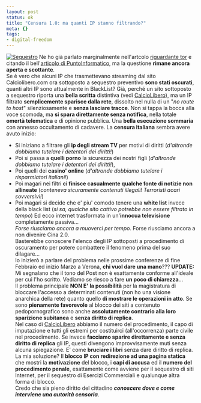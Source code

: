 ```yaml
--- 
layout: post
status: ok
title: "Censura 1.0: ma quanti IP stanno filtrando?"
meta: {}
tags: 
- digital-freedom
---
```

[![Sequestro](/download/thumb-20060212_gdf.jpg)](/download/20060212_gdf.jpg)
Ne ho già parlato marginalmente nell'artcolo [riguardante tor](/tor/) e citando il bell'[articolo di PuntoInformatico](http://punto-informatico.it/p.asp?i=57671&r=PI), ma la questione **rimane ancora aperta e scottante**.  
Se è vero che alcuni IP che trasmettevano streaming dal sito Calciolibero.com ora sottoposto a sequestro preventivo **sono stati oscurati**, quanti altri IP sono attualmente in BlackList?
Già, perché un sito sottoposto a sequestro riporta una **bella scritta** distintiva (vedi [CalcioLibero](http://www.calciolibero.com)), ma un IP filtrato **semplicemente sparisce dalla rete**, dissolto nel nulla di un "*no route to host*" silenziosamente e **senza lasciare tracce**. Non si tappa la bocca alla voce scomoda, ma **si spara direttamente senza notifica**, nella totale **omertà telematica** e di opinione pubblica. Una **bella esecuzione sommaria** con annesso occultamento di cadavere.
La **censura italiana** sembra avere avuto inizio: 
* Si iniziano a filtrare gli **ip degli stream TV** per motivi di diritti (*d'altronde dobbiamo tutelare i detentori dei diritti!*)  
* Poi si passa a **quelli porno** la sicurezza dei nostri figli (*d'altronde dobbiamo tutelare i detentori dei diritti!*),
* Poi quelli dei **casino' online** (*d'altronde dobbiamo tutelare i risparmiatori italiani!*)
* Poi magari nei filtri **ci finisce casualmente qualche fonte di notizie non allineate** (*conteneva sicuramente contenuti illegali! Terroristi acari sovversivi!*)
* Poi magari si decide che e' piu' comodo tenere una **white list** invece della black list (*si sa, qualche sito cattivo potrebbe non essere filtrato in tempo*)
Ed ecco internet trasformata in un'**innocua televisione** completamente passiva...  
_Forse riusciamo ancora a muoverci per tempo_. Forse riusciamo ancora a non divenire Cina 2.0.  
Basterebbe conoscere l'elenco degli IP sottoposti a procedimento di oscuramento per potere combattere il fenomeno prima del suo dilagare...  
Io inizierò a parlare del problema nelle prossime conferenze di fine Febbraio ed inizio Marzo a Verona, **chi vuol dare una mano**???
**UPDATE:**  
Mi segnalano che il tono del Post non è esattamente conforme all'ideale per cui l'ho scritto. Vediamo se riesco a fare **un poco di chiarezza**...  
Il problema principale **NON E' la possibilità** per la magistratura di bloccare l'accesso a determinati contenuti (non ho una visione anarchica della rete) quanto quello **di mostrare le operazioni in atto**. Se sono **pienamente favorevole** al blocco dei siti a contenuto pedopornografico sono anche **assolutamente contrario alla loro sparizione subitanea** e **senza diritto di replica**.  
Nel caso di [CalcioLibero](http://www.calciolibero.com) abbiamo il numero del procedimento, il capo di imputazione e tutti gli estremi per costituirci (all'occorrenza) parte civile nel procedimento. Se invece **facciamo sparire direttamente e senza diritto di replica** gli IP, questi divengono improvvisamente muti senza alcuna spiegazione. E' come **bruciare i libri** senza dare diritto di replica.  
La mia soluzione? Il **blocco IP con redirezione ad una pagina statica** che mostri la **motivazione** del blocco, i **capi di accusa** ed il **numero del procedimento penale**, esattamente come avviene per il sequestro di siti Internet, per il sequestro di Esercizi Commerciali e qualunque altra forma di blocco.  
Credo che sia pieno diritto del cittadino _**conoscere dove e come interviene una autorità censoria**_. 
